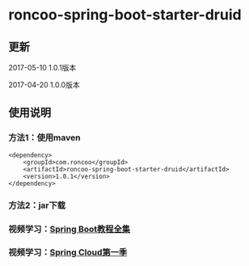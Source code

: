 # roncoo-spring-boot-starter-druid

## 更新
2017-05-10 1.0.1版本

2017-04-20 1.0.0版本

## 使用说明
### 方法1：使用maven
```
<dependency>
    <groupId>com.roncoo</groupId>
    <artifactId>roncoo-spring-boot-starter-druid</artifactId>
    <version>1.0.1</version>
</dependency>
```
### 方法2：jar下载

### 视频学习：[Spring Boot教程全集](http://www.roncoo.com/course/view/c99516ea604d4053908c1768d6deee3d)
### 视频学习：[Spring Cloud第一季](http://www.roncoo.com/course/view/cc8fbd6749f94f2fa015641ef96b9460)


